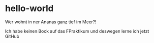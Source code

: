 # hello-world
Wer wohnt in ner Ananas ganz tief im Meer?!

Ich habe keinen Bock auf das FPraktikum und deswegen lerne ich jetzt GitHub
